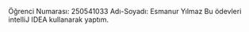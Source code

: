 Öğrenci Numarası: 250541033
Adı-Soyadı: Esmanur Yılmaz
Bu ödevleri intelliJ IDEA kullanarak yaptım.
